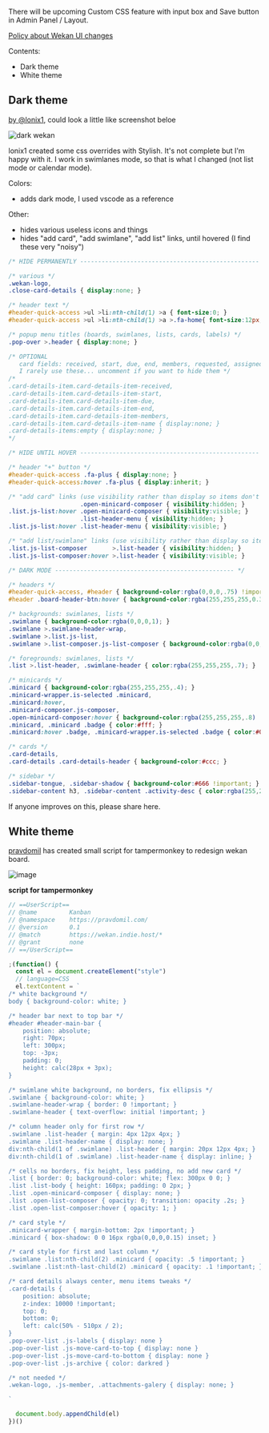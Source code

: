 There will be upcoming Custom CSS feature with input box and Save button in Admin Panel / Layout.

[Policy about Wekan UI changes](https://github.com/wekan/wekan/wiki/FAQ#policy-about-wekan-ui-changes)

Contents:
- Dark theme
- White theme

## Dark theme

[by @lonix1](https://github.com/wekan/wekan/issues/1149), could look a little like screenshot beloe

![dark wekan](https://user-images.githubusercontent.com/11541071/28684178-574c0852-72fb-11e7-9c39-d11281863c3a.png)

lonix1 created some css overrides with Stylish. It's not complete but I'm happy with it. I work in swimlanes mode, so that is what I changed (not list mode or calendar mode).

Colors:
- adds dark mode, I used vscode as a reference

Other:
- hides various useless icons and things
- hides  "add card", "add swimlane", "add list" links, until hovered (I find these very "noisy")

```css
/* HIDE PERMANENTLY -------------------------------------------------- */

/* various */
.wekan-logo,
.close-card-details { display:none; }

/* header text */
#header-quick-access >ul >li:nth-child(1) >a { font-size:0; }
#header-quick-access >ul >li:nth-child(1) >a >.fa-home{ font-size:12px; margin:0; }

/* popup menu titles (boards, swimlanes, lists, cards, labels) */
.pop-over >.header { display:none; }

/* OPTIONAL 
   card fields: received, start, due, end, members, requested, assigned
   I rarely use these... uncomment if you want to hide them */
/*
.card-details-item.card-details-item-received,
.card-details-item.card-details-item-start,
.card-details-item.card-details-item-due,
.card-details-item.card-details-item-end,
.card-details-item.card-details-item-members,
.card-details-item.card-details-item-name { display:none; }
.card-details-items:empty { display:none; }
*/

/* HIDE UNTIL HOVER -------------------------------------------------- */

/* header "+" button */
#header-quick-access .fa-plus { display:none; }
#header-quick-access:hover .fa-plus { display:inherit; }

/* "add card" links (use visibility rather than display so items don't jump) */
                    .open-minicard-composer { visibility:hidden; }
.list.js-list:hover .open-minicard-composer { visibility:visible; }
                    .list-header-menu { visibility:hidden; }
.list.js-list:hover .list-header-menu { visibility:visible; }

/* "add list/swimlane" links (use visibility rather than display so items don't jump) */
.list.js-list-composer       >.list-header { visibility:hidden; }
.list.js-list-composer:hover >.list-header { visibility:visible; }

/* DARK MODE -------------------------------------------------- */

/* headers */
#header-quick-access, #header { background-color:rgba(0,0,0,.75) !important; }
#header .board-header-btn:hover { background-color:rgba(255,255,255,0.3) !important; }

/* backgrounds: swimlanes, lists */
.swimlane { background-color:rgba(0,0,0,1); }
.swimlane >.swimlane-header-wrap,
.swimlane >.list.js-list,
.swimlane >.list-composer.js-list-composer { background-color:rgba(0,0,0,.9); }

/* foregrounds: swimlanes, lists */
.list >.list-header, .swimlane-header { color:rgba(255,255,255,.7); }

/* minicards */
.minicard { background-color:rgba(255,255,255,.4); }
.minicard-wrapper.is-selected .minicard,
.minicard:hover,
.minicard-composer.js-composer,
.open-minicard-composer:hover { background-color:rgba(255,255,255,.8) !important; color:#000; }
.minicard, .minicard .badge { color:#fff; }
.minicard:hover .badge, .minicard-wrapper.is-selected .badge { color:#000; }

/* cards */
.card-details,
.card-details .card-details-header { background-color:#ccc; }

/* sidebar */
.sidebar-tongue, .sidebar-shadow { background-color:#666 !important; }
.sidebar-content h3, .sidebar-content .activity-desc { color:rgba(255,255,255,.7) !important; }
```

If anyone improves on this, please share here.

## White theme

[pravdomil](https://github.com/wekan/wekan/issues/1690) has created small script for tampermonkey to redesign wekan board.

![image](https://user-images.githubusercontent.com/2387356/41285077-7c5b1c64-6e3b-11e8-91b9-503ffb39eb4a.png)

**script for tampermonkey**
```js
// ==UserScript==
// @name         Kanban
// @namespace    https://pravdomil.com/
// @version      0.1
// @match        https://wekan.indie.host/*
// @grant        none
// ==/UserScript==

;(function() {
  const el = document.createElement("style")
  // language=CSS
  el.textContent = `
/* white background */
body { background-color: white; }

/* header bar next to top bar */
#header #header-main-bar {
    position: absolute;
    right: 70px;
    left: 300px;
    top: -3px;
    padding: 0;
    height: calc(28px + 3px);
}

/* swimlane white background, no borders, fix ellipsis */
.swimlane { background-color: white; }
.swimlane-header-wrap { border: 0 !important; }
.swimlane-header { text-overflow: initial !important; }

/* column header only for first row */
.swimlane .list-header { margin: 4px 12px 4px; }
.swimlane .list-header-name { display: none; }
div:nth-child(1 of .swimlane) .list-header { margin: 20px 12px 4px; }
div:nth-child(1 of .swimlane) .list-header-name { display: inline; }

/* cells no borders, fix height, less padding, no add new card */
.list { border: 0; background-color: white; flex: 300px 0 0; }
.list .list-body { height: 160px; padding: 0 2px; }
.list .open-minicard-composer { display: none; }
.list .open-list-composer { opacity: 0; transition: opacity .2s; }
.list .open-list-composer:hover { opacity: 1; }

/* card style */
.minicard-wrapper { margin-bottom: 2px !important; }
.minicard { box-shadow: 0 0 16px rgba(0,0,0,0.15) inset; }

/* card style for first and last column */
.swimlane .list:nth-child(2) .minicard { opacity: .5 !important; }
.swimlane .list:nth-last-child(2) .minicard { opacity: .1 !important; }

/* card details always center, menu items tweaks */
.card-details {
    position: absolute;
    z-index: 10000 !important;
    top: 0;
    bottom: 0;
    left: calc(50% - 510px / 2);
}
.pop-over-list .js-labels { display: none }
.pop-over-list .js-move-card-to-top { display: none }
.pop-over-list .js-move-card-to-bottom { display: none }
.pop-over-list .js-archive { color: darkred }

/* not needed */
.wekan-logo, .js-member, .attachments-galery { display: none; }

`

  document.body.appendChild(el)
})()

```